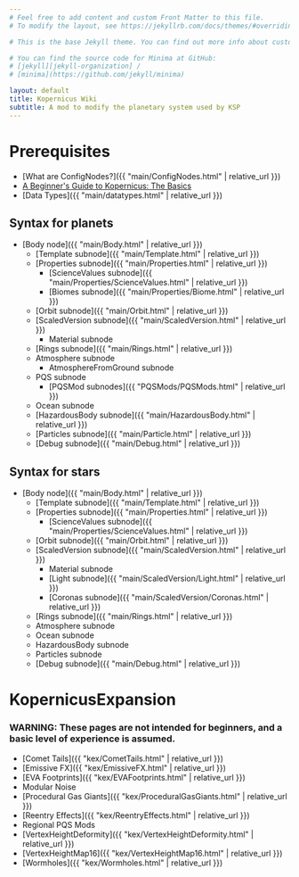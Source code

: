 ```yaml
---
# Feel free to add content and custom Front Matter to this file.
# To modify the layout, see https://jekyllrb.com/docs/themes/#overriding-theme-defaults

# This is the base Jekyll theme. You can find out more info about customizing your Jekyll theme, as well as basic Jekyll usage documentation at [jekyllrb.com](https://jekyllrb.com/)

# You can find the source code for Minima at GitHub:
# [jekyll][jekyll-organization] /
# [minima](https://github.com/jekyll/minima)

layout: default
title: Kopernicus Wiki
subtitle: A mod to modify the planetary system used by KSP
---
```


# Prerequisites
* [What are ConfigNodes?]({{ "main/ConfigNodes.html" | relative_url  }})
* [A Beginner's Guide to Kopernicus: The Basics](https://forum.kerbalspaceprogram.com/index.php?/topic/129540-a-beginners-guide-to-kopernicus-the-basics/)
* [Data Types]({{ "main/datatypes.html" | relative_url  }})

## Syntax for planets
* [Body node]({{ "main/Body.html" | relative_url  }})
	+ [Template subnode]({{ "main/Template.html" | relative_url  }})
	+ [Properties subnode]({{ "main/Properties.html" | relative_url  }})
		- [ScienceValues subnode]({{ "main/Properties/ScienceValues.html" | relative_url  }})
		- [Biomes subnode]({{ "main/Properties/Biome.html" | relative_url  }})
	+ [Orbit subnode]({{ "main/Orbit.html" | relative_url  }})
	+ [ScaledVersion subnode]({{ "main/ScaledVersion.html" | relative_url  }})
		- Material subnode
	+ [Rings subnode]({{ "main/Rings.html" | relative_url  }})
	+ Atmosphere subnode
		- AtmosphereFromGround subnode
	+ PQS subnode
		- [PQSMod subnodes]({{ "PQSMods/PQSMods.html" | relative_url  }})
	+ Ocean subnode
	+ [HazardousBody subnode]({{ "main/HazardousBody.html" | relative_url  }})
	+ [Particles subnode]({{ "main/Particle.html" | relative_url  }})
	+ [Debug subnode]({{ "main/Debug.html" | relative_url  }})

## Syntax for stars
* [Body node]({{ "main/Body.html" | relative_url  }})
	+ [Template subnode]({{ "main/Template.html" | relative_url  }})
	+ [Properties subnode]({{ "main/Properties.html" | relative_url  }})
		- [ScienceValues subnode]({{ "main/Properties/ScienceValues.html" | relative_url  }})
	+ [Orbit subnode]({{ "main/Orbit.html" | relative_url  }})
	+ [ScaledVersion subnode]({{ "main/ScaledVersion.html" | relative_url  }})
		- Material subnode
		- [Light subnode]({{ "main/ScaledVersion/Light.html" | relative_url  }})
		- [Coronas subnode]({{ "main/ScaledVersion/Coronas.html" | relative_url  }})
	+ [Rings subnode]({{ "main/Rings.html" | relative_url  }})
	+ Atmosphere subnode
	+ Ocean subnode
	+ HazardousBody subnode
	+ Particles subnode
	+ [Debug subnode]({{ "main/Debug.html" | relative_url  }})

# KopernicusExpansion
### WARNING: These pages are not intended for beginners, and a basic level of experience is assumed.
* 	[Comet Tails]({{ "kex/CometTails.html" | relative_url  }})
* 	[Emissive FX]({{ "kex/EmissiveFX.html" | relative_url  }})
* 	[EVA Footprints]({{ "kex/EVAFootprints.html" | relative_url  }})
* 	Modular Noise
* 	[Procedural Gas Giants]({{ "kex/ProceduralGasGiants.html" | relative_url  }})
* 	[Reentry Effects]({{ "kex/ReentryEffects.html" | relative_url  }})
* 	Regional PQS Mods
* 	[VertexHeightDeformity]({{ "kex/VertexHeightDeformity.html" | relative_url  }})
* 	[VertexHeightMap16]({{ "kex/VertexHeightMap16.html" | relative_url  }})
* 	[Wormholes]({{ "kex/Wormholes.html" | relative_url  }})
